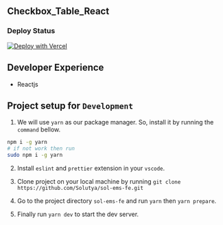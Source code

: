 ## Checkbox_Table_React

### Deploy Status
[![Deploy with Vercel](https://vercel.com/button)](https://vercel.com/new/clone?repository-url=https%3A%2F%2Fgithub.com%2Fvercel%2Fnext.js%2Ftree%2Fcanary%2Fexamples%2Fhello-world)

## Developer Experience

- Reactjs

## Project setup for `Development`

1. We will use `yarn` as our package manager. So, install it by running the `command` bellow.

```bash
npm i -g yarn
# if not work then run
sudo npm i -g yarn
```

2. Install `eslint` and `prettier` extension in your `vscode`.

3. Clone project on your local machine by running `git clone https://github.com/Solutya/sol-ems-fe.git`

4. Go to the project directory `sol-ems-fe` and run `yarn` then `yarn prepare`.

5. Finally run `yarn dev` to start the dev server.
